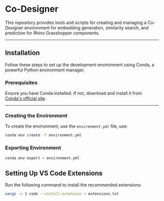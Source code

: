 
# Co-Designer

This repository provides tools and scripts for creating and managing a Co-Designer environment for embedding generation, similarity search, and prediction for Rhino Grasshopper components. 

---

## Installation

Follow these steps to set up the development environment using Conda, a powerful Python environment manager.

### Prerequisites

Ensure you have Conda installed. If not, download and install it from [Conda's official site](https://docs.conda.io/en/latest/miniconda.html).

---

### Creating the Environment

To create the environment, use the `environment.yml` file, use:

```bash
conda env create -f environment.yml
```

### Exporting Environment
```bash
conda env export > environment.yml
```

## Setting Up VS Code Extensions

Run the following command to install the recommended extensions:
```bash
xargs -n 1 code --install-extension < extensions.txt
```